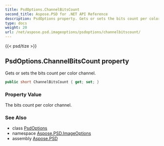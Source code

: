 ```yaml
---
title: PsdOptions.ChannelBitsCount
second_title: Aspose.PSD for .NET API Reference
description: PsdOptions property. Gets or sets the bits count per color channel
type: docs
weight: 20
url: /net/aspose.psd.imageoptions/psdoptions/channelbitscount/
---
```

{{< psd/tize >}}
## PsdOptions.ChannelBitsCount property

Gets or sets the bits count per color channel.

```csharp
public short ChannelBitsCount { get; set; }
```

### Property Value

The bits count per color channel.

### See Also

* class [PsdOptions](../)
* namespace [Aspose.PSD.ImageOptions](../../psdoptions/)
* assembly [Aspose.PSD](../../../)


